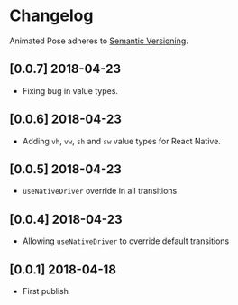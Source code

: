 # Changelog

Animated Pose adheres to [Semantic Versioning](http://semver.org/).

## [0.0.7] 2018-04-23

- Fixing bug in value types.

## [0.0.6] 2018-04-23

- Adding `vh`, `vw`, `sh` and `sw` value types for React Native.

## [0.0.5] 2018-04-23

- `useNativeDriver` override in all transitions

## [0.0.4] 2018-04-23

- Allowing `useNativeDriver` to override default transitions

## [0.0.1] 2018-04-18

- First publish
